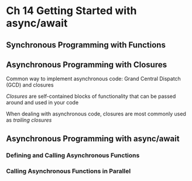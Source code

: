 <!--
http://github.com/iosjulianne
Asynchronous Programming with SwiftUI and Combine
by Peter Friese
Chapter 14 Notes 
-->


# Ch 14 Getting Started with async/await

## Synchronous Programming with Functions

## Asynchronous Programming with Closures
Common way to implement asynchronous code: Grand Central Dispatch (GCD) and closures

*Closures* are self-contained blocks of functionality that can be passed around and used in your code

When dealing with asynchronous code, closures are most commonly used as *trailing closures*
## Asynchronous Programming with async/await

### Defining and Calling Asynchronous Functions

### Calling Asynchronous Functions in Parallel